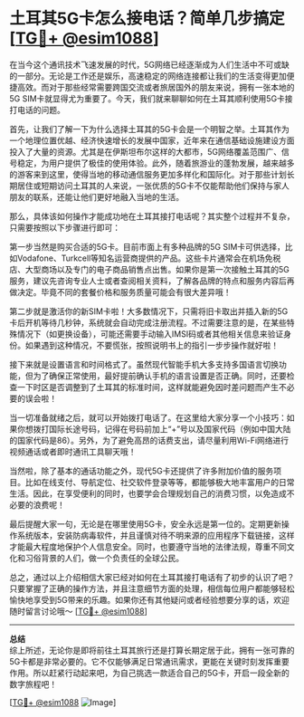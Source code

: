 # 土耳其5G卡怎么接电话？简单几步搞定[[TG💪+ @esim1088](https://t.me/s/esim1088)]

在当今这个通讯技术飞速发展的时代，5G网络已经逐渐成为人们生活中不可或缺的一部分。无论是工作还是娱乐，高速稳定的网络连接都让我们的生活变得更加便捷高效。而对于那些经常需要跨国交流或者旅居国外的朋友来说，拥有一张本地的5G SIM卡就显得尤为重要了。今天，我们就来聊聊如何在土耳其顺利使用5G卡接打电话的问题。

首先，让我们了解一下为什么选择土耳其的5G卡会是一个明智之举。土耳其作为一个地理位置优越、经济快速增长的发展中国家，近年来在通信基础设施建设方面投入了大量的资源。尤其是在伊斯坦布尔这样的大都市，5G网络覆盖范围广、信号稳定，为用户提供了极佳的使用体验。此外，随着旅游业的蓬勃发展，越来越多的游客来到这里，使得当地的移动通信服务更加多样化和国际化。对于那些计划长期居住或短期访问土耳其的人来说，一张优质的5G卡不仅能帮助他们保持与家人朋友的联系，还能让他们更好地融入当地的生活。

那么，具体该如何操作才能成功地在土耳其接打电话呢？其实整个过程并不复杂，只需要按照以下步骤进行即可：

第一步当然是购买合适的5G卡。目前市面上有多种品牌的5G SIM卡可供选择，比如Vodafone、Turkcell等知名运营商提供的产品。这些卡片通常会在机场免税店、大型商场以及专门的电子商品销售点出售。如果你是第一次接触土耳其的5G服务，建议先咨询专业人士或者查阅相关资料，了解各品牌的特点和服务内容后再做决定。毕竟不同的套餐价格和服务质量可能会有很大差异哦！

第二步就是激活你的新SIM卡啦！大多数情况下，只需将旧卡取出并插入新的5G卡后开机等待几秒钟，系统就会自动完成注册流程。不过需要注意的是，在某些特殊情况下（如更换设备），可能还需要手动输入IMSI码或者其他相关信息来验证身份。如果遇到这种情况，不要慌张，按照说明书上的指引一步步操作就好啦！

接下来就是设置语言和时间格式了。虽然现代智能手机大多支持多国语言切换功能，但为了确保正常使用，最好提前确认手机的语言设置是否正确。同时，还要检查一下时区是否调整到了土耳其的标准时间，这样就能避免因时差问题而产生不必要的误会啦！

当一切准备就绪之后，就可以开始拨打电话了。在这里给大家分享一个小技巧：如果你想拨打国际长途号码，记得在号码前加上“+”号以及国家代码（例如中国大陆的国家代码是86）。另外，为了避免高昂的话费支出，请尽量利用Wi-Fi网络进行视频通话或者即时通讯工具聊天哦！

当然啦，除了基本的通话功能之外，现代5G卡还提供了许多附加价值的服务项目。比如在线支付、导航定位、社交软件登录等等，都能够极大地丰富用户的日常生活。因此，在享受便利的同时，也要学会合理规划自己的消费习惯，以免造成不必要的浪费呢！

最后提醒大家一句，无论是在哪里使用5G卡，安全永远是第一位的。定期更新操作系统版本，安装防病毒软件，并且谨慎对待不明来源的应用程序下载链接，这样才能最大程度地保护个人信息安全。同时，也要遵守当地的法律法规，尊重不同文化和习俗背景的人们，做一个负责任的全球公民。

总之，通过以上介绍相信大家已经对如何在土耳其接打电话有了初步的认识了吧？只要掌握了正确的操作方法，并且注意细节方面的处理，相信每位用户都能够轻松愉快地享受到5G带来的乐趣。如果你还有其他疑问或者经验想要分享的话，欢迎随时留言讨论哦～ [[TG💪+ @esim1088](https://t.me/s/esim1088)]

---

**总结**  
综上所述，无论你是即将前往土耳其旅行还是打算长期定居于此，拥有一张可靠的5G卡都是非常必要的。它不仅能够满足日常通讯需求，更能在关键时刻发挥重要作用。所以赶紧行动起来吧，为自己挑选一款适合自己的5G卡，开启一段全新的数字旅程吧！  

[[TG💪+ @esim1088](https://t.me/s/esim1088) ![Image](https://i.postimg.cc/4NQfJmqS/Snipaste-2025-05-13-00-14-12.png)]